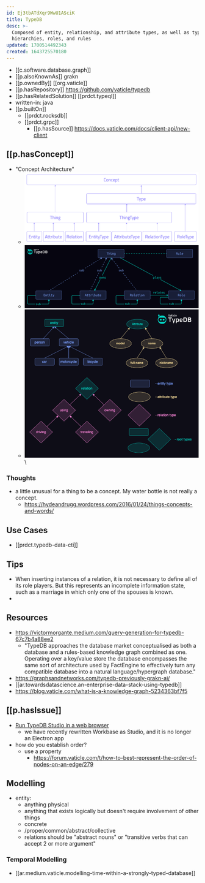 ```yaml
---
id: Ej3tbATdXqr9WwU1ASciK
title: TypeDB
desc: >-
  Composed of entity, relationship, and attribute types, as well as type
  hierarchies, roles, and rules
updated: 1700514492343
created: 1643725570180
---
```



- [[c.software.database.graph]] 
- [[p.alsoKnownAs]] grakn
- [[p.ownedBy]] [[org.vaticle]]
- [[p.hasRepository]] https://github.com/vaticle/typedb
- [[p.hasRelatedSolution]] [[prdct.typeql]]
- written-in: java
- [[p.builtOn]] 
  - [[prdct.rocksdb]]
  - [[prdct.grpc]]
    - [[p.hasSource]] https://docs.vaticle.com/docs/client-api/new-client

## [[p.hasConcept]]

- "Concept Architecture"
  - ![](/assets/images/2022-03-14-14-26-10.png)
  - ![](/assets/images/2023-09-21-22-03-51.png)
  - ![](/assets/images/2023-09-21-22-19-16.png)\

### Thoughts

- a little unusual for a thing to be a concept. My water bottle is not really a concept.
  - https://hydeandrugg.wordpress.com/2016/01/24/things-concepts-and-words/

## Use Cases

- [[prdct.typedb-data-cti]]

## Tips

- When inserting instances of a relation, it is not necessary to define all of its role players. But this represents an incomplete information state, such as a marriage in which only one of the spouses is known.
- 

## Resources

- https://victormorgante.medium.com/query-generation-for-typedb-67c7b4a88ee2
  - "TypeDB approaches the database market conceptualised as both a database and a rules-based knowledge graph combined as one. Operating over a key/value store the database encompasses the same sort of architecture used by FactEngine to effectively turn any compatible database into a natural language/hypergraph database."
- https://graphsandnetworks.com/typedb-previously-grakn-ai/
- [[ar.towardsdatascience.an-enterprise-data-stack-using-typedb]]
- https://blog.vaticle.com/what-is-a-knowledge-graph-5234363bf7f5

## [[p.hasIssue]]

- [Run TypeDB Studio in a web browser](https://github.com/vaticle/typedb-studio/issues/118)
  - we have recently rewritten Workbase as Studio, and it is no longer an Electron app
- how do you establish order?
  - use a property
    - https://forum.vaticle.com/t/how-to-best-represent-the-order-of-nodes-on-an-edge/279

## Modelling

- entity: 
  - anything physical
  - anything that exists logically but doesn't require involvement of other things
  - concrete
  - /proper/common/abstract/collective
  - relations should be "abstract nouns" or "transitive verbs that can accept 2 or more argument"

### Temporal Modelling

- [[ar.medium.vaticle.modelling-time-within-a-strongly-typed-database]]
